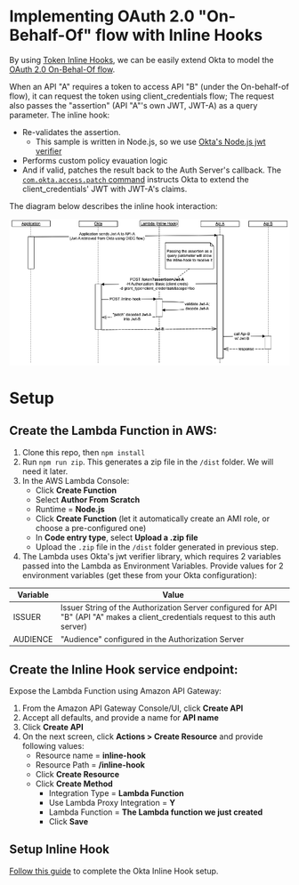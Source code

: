 # Implementing OAuth 2.0 "On-Behalf-Of" flow with Inline Hooks
By using [Token Inline Hooks](https://developer.okta.com/docs/reference/token-hook/#see-also), we can be easily extend Okta to model the [OAuth 2.0 On-Behal-Of flow](https://docs.microsoft.com/en-us/azure/active-directory/develop/v2-oauth2-on-behalf-of-flow).

When an API "A" requires a token to access API "B" (under the On-behalf-of flow), it can request the token using client_credentials flow; The request also passes the "assertion" (API "A"'s own JWT, JWT-A) as a query parameter. The inline hook:
* Re-validates the assertion. 
    * This sample is written in Node.js, so we use [Okta's Node.js jwt verifier](https://github.com/okta/okta-oidc-js/tree/master/packages/jwt-verifier)
* Performs custom policy evauation logic
* And if valid, patches the result back to the Auth Server's callback. The [`com.okta.access.patch` command](https://developer.okta.com/docs/reference/token-hook/#sample-response-to-add-a-claim) instructs Okta to extend the client_credentials' JWT with JWT-A's claims.

The diagram below describes the inline hook interaction:

![alt text](images/InlineHook_OBO_Flow.png)

# Setup

## Create the Lambda Function in AWS:
1. Clone this repo, then `npm install`
2. Run `npm run zip`. This generates a zip file in the `/dist` folder. We will need it later.
3. In the AWS Lambda Console:
    * Click **Create Function**
    * Select **Author From Scratch**
    * Runtime = **Node.js**
    * Click **Create Function** (let it automatically create an AMI role, or choose a pre-configured one)
    * In **Code entry type**, select **Upload a .zip file**
    * Upload the `.zip` file in the `/dist` folder generated in previous step.
4. The Lambda uses Okta's jwt verifier library, which requires 2 variables passed into the Lambda as Environment Variables. Provide values for 2 environment variables (get these from your Okta configuration):

|Variable|Value|
|--------|-----|
|ISSUER|Issuer String of the Authorization Server configured for API "B" (API "A" makes a client_credentials request to this auth server)|
|AUDIENCE|"Audience" configured in the Authorization Server|

## Create the Inline Hook service endpoint:
Expose the Lambda Function using Amazon API Gateway:
1. From the Amazon API Gateway Console/UI, click **Create API**
2. Accept all defaults, and provide a name for **API name**
3. Click **Create API**
4. On the next screen, click **Actions > Create Resource** and provide following values:
    * Resource name = **inline-hook**
    * Resource Path = **/inline-hook**
    * Click **Create Resource**
    * Click **Create Method**
        * Integration Type = **Lambda Function**
        * Use Lambda Proxy Integration = **Y**
        * Lambda Function = **The Lambda function we just created**
        * Click **Save**

## Setup Inline Hook
[Follow this guide](https://developer.okta.com/docs/concepts/inline-hooks/#inline-hook-setup) to complete the Okta Inline Hook setup.